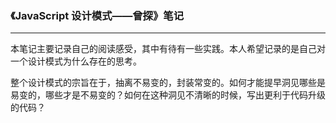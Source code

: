 ### 《JavaScript 设计模式——曾探》笔记
---

本笔记主要记录自己的阅读感受，其中有待有一些实践。本人希望记录的是自己对一个设计模式为什么存在的思考。 

整个设计模式的宗旨在于，抽离不易变的，封装常变的。如何才能提早洞见哪些是易变的，哪些才是不易变的？如何在这种洞见不清晰的时候，写出更利于代码升级的代码？
